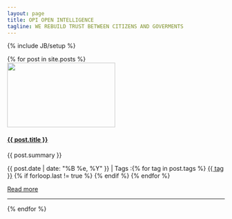 ```yaml
---
layout: page
title: OPI OPEN INTELLIGENCE
tagline: WE REBUILD TRUST BETWEEN CITIZENS AND GOVERMENTS
---
```

{% include JB/setup %}

<div class="posts">
  {% for post in site.posts %}

<div class="">
  <div class="">    
    <div class="row">
      <div class="col-lg-4">
        <a href="{{ post.url }}" >
            <img border="0" width="250" height="150" src="/img/posts/{{ post.image }}" alt="">
        </a>
      </div>
      <div class="col-lg-8 ">
                <h4><strong><a href="{{ post.url }}">{{ post.title }}</a></strong></h4>      
        <p>
          {{ post.summary }}
        </p>
                <p> {{ post.date | date: "%B %e, %Y" }}<a href="http://erjjones.github.com{{ post.url }}#disqus_thread" data-disqus-identifier="{{ post.url }}"></a>     
                  | Tags :{% for tag in post.tags %} <a href="/tags/{{ tag }}" rel="tooltip" title="View posts tagged with &quot;{{ tag }}&quot;"><span class="label label-info">{{ tag }}</span></a>  {% if forloop.last != true %} {% endif %} {% endfor %}                            
        </p>
        <p><a href="{{ post.url }}">Read more</a></p>
      </div>
    </div>    
        <hr>
  </div>
</div>
  {% endfor %}
</div>
